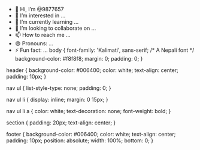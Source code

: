 - 👋 Hi, I’m @9877657
- 👀 I’m interested in ...
- 🌱 I’m currently learning ...
- 💞️ I’m looking to collaborate on ...
- 📫 How to reach me ...
- 😄 Pronouns: ...
- ⚡ Fun fact: ...
body {
    font-family: 'Kalimati', sans-serif; /* A Nepali font */
    background-color: #f8f8f8;
    margin: 0;
    padding: 0;
}

header {
    background-color: #006400;
    color: white;
    text-align: center;
    padding: 10px;
}

nav ul {
    list-style-type: none;
    padding: 0;
}

nav ul li {
    display: inline;
    margin: 0 15px;
}

nav ul li a {
    color: white;
    text-decoration: none;
    font-weight: bold;
}

section {
    padding: 20px;
    text-align: center;
}

footer {
    background-color: #006400;
    color: white;
    text-align: center;
    padding: 10px;
    position: absolute;
    width: 100%;
    bottom: 0;
}
<!---
9877657/9877657 is a ✨ special ✨ repository because its `README.md` (this file) appears on your GitHub profile.
You can click the Preview link to take a look at your changes.
--->
